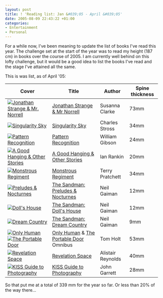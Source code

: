 ```yaml
---
layout: post
title: ! 'Reading list: Jan &#039;05 - April &#039;05'
date: 2005-08-09 22:43:22 +01:00
categories:
- Entertainment
- Personal
---
```

For a while now, I've been meaning to update the list of books I've read this year.  The challenge set at the start of the year was to read my height (187 cm) in books over the course of 2005.  I am currently well behind on this lofty challenge, but it would be a good idea to list the books I've read and the stage I've attained all the same.

This is was list, as of April '05:

<table>
<thead><tr>
  <th>Cover</th>
  <th>Title</th>
  <th>Author</th>
  <th>Spine thickness</th>
</tr></thead>
<tbody>
<tr>
<td><a href="http://www.amazon.co.uk/exec/obidos/ASIN/1582344167/mathieoftheen-21"><img src="http://images.amazon.com/images/P/1582344167.01._SCTHUMBZZZ_.jpg" alt="Jonathan Strange & Mr. Norrell" class="centered" /></a></td>
<td><a href="http://www.amazon.co.uk/exec/obidos/ASIN/1582344167/mathieoftheen-21" title="Jonathan Strange & Mr. Norrell">Jonathan Strange &amp; Mr Norrell</a></td>
<td>Susanna Clarke</td>
<td>73mm</td>
</tr>
<tr>
<td><a href="http://www.amazon.co.uk/exec/obidos/ASIN/1841493333/mathieoftheen-21"><img src="http://images-eu.amazon.com/images/P/1841493333.02.THUMBZZZ.jpg" alt="Singularity Sky" class="centered" /></a></td>
<td><a href="http://www.amazon.co.uk/exec/obidos/ASIN/1841493333/mathieoftheen-21">Singularity Sky</a></td>
<td>Charles Stross</td>
<td>34mm</td>
</tr>
<tr>
<td><a href="http://www.amazon.co.uk/exec/obidos/ASIN/0140266143/mathieoftheen-21"><img src="http://images-eu.amazon.com/images/P/0140266143.02.THUMBZZZ.jpg" alt="Pattern Recognition" class="centered" /></a></td>
<td><a href="http://www.amazon.co.uk/exec/obidos/ASIN/0140266143/mathieoftheen-21">Pattern Recognition</a></td>
<td>William Gibson</td>
<td>24mm</td>
</tr>
<tr>
<td><a href="http://www.amazon.co.uk/exec/obidos/ASIN/0752809431/mathieoftheen-21"><img src="http://images-eu.amazon.com/images/P/0752809431.02.THUMBZZZ.jpg" alt="A Good Hanging & Other Stories" class="centered" /></a></td>
<td><a href="http://www.amazon.co.uk/exec/obidos/ASIN/0752809431/mathieoftheen-21">A Good Hanging & Other Stories</a></td>
<td>Ian Rankin</td>
<td>20mm</td>
</tr>
<tr>
<td><a href="http://www.amazon.co.uk/exec/obidos/ASIN/0552149411/mathieoftheen-21"><img src="http://images-eu.amazon.com/images/P/0552149411.02.THUMBZZZ.jpg" alt="Monstrous Regiment" class="centered" /></a></td>
<td><a href="http://www.amazon.co.uk/exec/obidos/ASIN/0552149411/mathieoftheen-21">Monstrous Regiment</a></td>
<td>Terry Pratchett</td>
<td>34mm</td>
</tr>
<tr>
<td><a href="http://www.amazon.co.uk/exec/obidos/ASIN/1852863269/mathieoftheen-21"><img src="http://images-eu.amazon.com/images/P/1852863269.02.THUMBZZZ.jpg" alt="Preludes & Nocturnes" class="centered" /></a></td>
<td><a href="http://www.amazon.co.uk/exec/obidos/ASIN/1852863269/mathieoftheen-21">The Sandman: Preludes & Nocturnes</a></td>
<td>Neil Gaiman</td>
<td>12mm</td>
</tr>
<tr>
<td><a href="http://www.amazon.co.uk/exec/obidos/ASIN/1852862920/mathieoftheen-21"><img src="http://images-eu.amazon.com/images/P/1852862920.02.THUMBZZZ.jpg" alt="Doll's House" class="centered" /></a></td>
<td><a href="http://www.amazon.co.uk/exec/obidos/ASIN/1852862920/mathieoftheen-21">The Sandman: Doll's House</a></td>
<td>Neil Gaiman</td>
<td>12mm</td>
</tr>
<tr>
<td><a href="http://www.amazon.co.uk/exec/obidos/ASIN/1852864419/mathieoftheen-21"><img src="http://images-eu.amazon.com/images/P/1852864419.02.THUMBZZZ.jpg" alt="Dream Country" class="centered" /></a></td>
<td><a href="http://www.amazon.co.uk/exec/obidos/ASIN/1852864419/mathieoftheen-21">The Sandman: Dream Country</a></td>
<td>Neil Gaiman</td>
<td>9mm</td>
</tr>
<tr>
<td><a href="http://www.amazon.co.uk/exec/obidos/ASIN/1857239490/mathieoftheen-21"><img src="http://images-eu.amazon.com/images/P/1857239490.02.THUMBZZZ.jpg" alt="Only Human" class="centered" /></a> <a href="http://www.amazon.co.uk/exec/obidos/ASIN/1841492086/mathieoftheen-21"><img src="http://images-eu.amazon.com/images/P/1841492086.02.THUMBZZZ.jpg" alt="The Portable Door" class="centered" /></a></td>
<td><a href="http://www.amazon.co.uk/exec/obidos/ASIN/1857239490/mathieoftheen-21">Only Human</a> & <a href="http://www.amazon.co.uk/exec/obidos/ASIN/1841492086/mathieoftheen-21">The Portable Door</a> Omnibus</td>
<td>Tom Holt</td>
<td>53mm</td>
</tr>
<tr>
<td><a href="http://www.amazon.co.uk/exec/obidos/ASIN/1857987489/mathieoftheen-21"><img src="http://images-eu.amazon.com/images/P/1857987489.02.THUMBZZZ.jpg" alt="Revelation Space" class="centered" /></a></td>
<td><a href="http://www.amazon.co.uk/exec/obidos/ASIN/1857987489/mathieoftheen-21">Revelation Space</a></td>
<td>Alistair Reynolds</td>
<td>40mm</td>
</tr>
<tr>
<td><a href="http://www.amazon.co.uk/exec/obidos/ASIN/1405301813/mathieoftheen-21"><img src="http://images-eu.amazon.com/images/P/1405301813.02.THUMBZZZ.jpg" alt="KISS Guide to Photography" class="centered" /></a></td>
<td><a href="http://www.amazon.co.uk/exec/obidos/ASIN/1405301813/mathieoftheen-21">KISS Guide to Photography</a></td>
<td>John Garrett</td>
<td>28mm</td>
</tr>
</tbody>
</table>

So that put me at a total of  339 mm for the year so far.  Or less than 20% of the way there...
